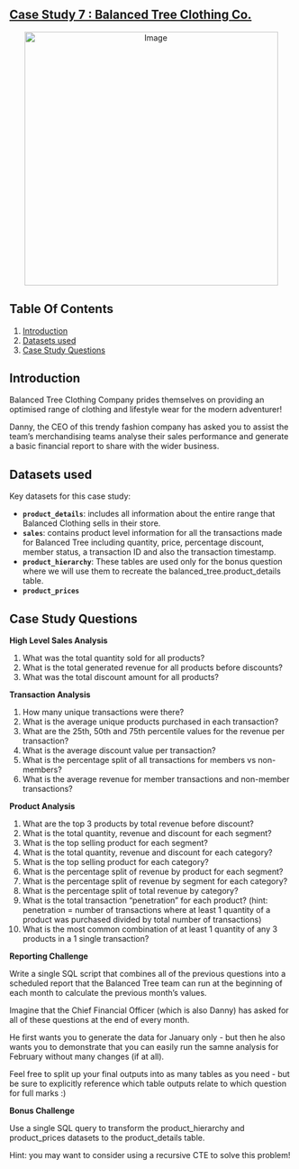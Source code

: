 ## [Case Study 7 : Balanced Tree Clothing Co.](https://8weeksqlchallenge.com/case-study-7/)

<p align="center">
<img src="https://8weeksqlchallenge.com/images/case-study-designs/7.png" alt="Image" width="450" height="450">

## Table Of Contents

1. [Introduction](#introduction)
2. [Datasets used](#datasets-used)
3. [Case Study Questions](#case-study-questions)

## Introduction

Balanced Tree Clothing Company prides themselves on providing an optimised range of clothing and lifestyle wear for the modern adventurer!

Danny, the CEO of this trendy fashion company has asked you to assist the team’s merchandising teams analyse their sales performance and generate a basic financial report to share with the wider business.

## Datasets used

Key datasets for this case study:

- **```product_details```**: includes all information about the entire range that Balanced Clothing sells in their store.
- **```sales```**: contains product level information for all the transactions made for Balanced Tree including quantity, price, percentage discount, member status, a transaction ID and also the transaction timestamp.
- **```product_hierarchy```**: These tables are used only for the bonus question where we will use them to recreate the balanced_tree.product_details table.
- **```product_prices```**

## Case Study Questions

**High Level Sales Analysis**

1. What was the total quantity sold for all products?
2. What is the total generated revenue for all products before discounts?
3. What was the total discount amount for all products?

**Transaction Analysis**

1. How many unique transactions were there?
2. What is the average unique products purchased in each transaction?
3. What are the 25th, 50th and 75th percentile values for the revenue per transaction?
4. What is the average discount value per transaction?
5. What is the percentage split of all transactions for members vs non-members?
6. What is the average revenue for member transactions and non-member transactions?

**Product Analysis**

1. What are the top 3 products by total revenue before discount?
2. What is the total quantity, revenue and discount for each segment?
3. What is the top selling product for each segment?
4. What is the total quantity, revenue and discount for each category?
5. What is the top selling product for each category?
6. What is the percentage split of revenue by product for each segment?
7. What is the percentage split of revenue by segment for each category?
8. What is the percentage split of total revenue by category?
9. What is the total transaction “penetration” for each product? (hint: penetration = number of transactions where at least 1 quantity of a product was purchased divided by total number of transactions)
10. What is the most common combination of at least 1 quantity of any 3 products in a 1 single transaction?

**Reporting Challenge**

Write a single SQL script that combines all of the previous questions into a scheduled report that the Balanced Tree team can run at the beginning of each month to calculate the previous month’s values.

Imagine that the Chief Financial Officer (which is also Danny) has asked for all of these questions at the end of every month.

He first wants you to generate the data for January only - but then he also wants you to demonstrate that you can easily run the samne analysis for February without many changes (if at all).

Feel free to split up your final outputs into as many tables as you need - but be sure to explicitly reference which table outputs relate to which question for full marks :)

**Bonus Challenge**

Use a single SQL query to transform the product_hierarchy and product_prices datasets to the product_details table.

Hint: you may want to consider using a recursive CTE to solve this problem!
